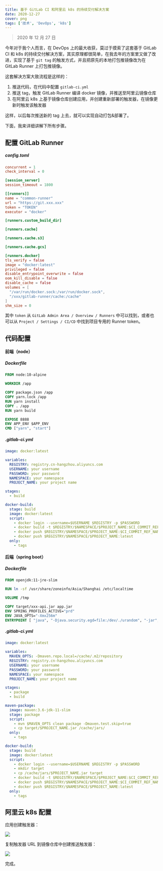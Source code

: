 ```yaml
---
title: 基于 GitLab CI 和阿里云 k8s 的持续交付解决方案
date: 2020-12-27
cover: png
tags: ['技术', 'DevOps', 'k8s']
---
```


> 2020 年 12 月 27 日

今年对于我个人而言，在 DevOps 上的最大收获，莫过于摸索了这套基于 GitLab CI 和 k8s 的持续交付解决方案，其实原理都很简单，在我去年的方案里又做了改进，实现了基于 `git tag` 的触发方式，并且把原先的本地打包推镜像改为在 GitLab Runner 上打包推镜像。

这套解决方案大致流程是这样的：

1. 推送代码，在代码中配置 `gitlab-ci.yml`
2. 推送 tag，触发 GitLab Runner 编译 docker 镜像，并推送至阿里云镜像仓库
3. 在阿里云 k8s 上基于镜像仓库创建应用，并创建重新部署的触发器，在镜像更新时触发该触发器

这样，以后每次推送新的 tag 上去，就可以实现自动打包&部署了。

下面，我来详细讲解下所有步骤。

## 配置 GitLab Runner

##### config.toml

```toml
concurrent = 1
check_interval = 0

[session_server]
session_timeout = 1800

[[runners]]
name = "common-runner"
url = "https://git.xxx.xxx"
token = "TOKEN"
executor = "docker"

[runners.custom_build_dir]

[runners.cache]

[runners.cache.s3]

[runners.cache.gcs]

[runners.docker]
tls_verify = false
image = "docker:latest"
privileged = false
disable_entrypoint_overwrite = false
oom_kill_disable = false
disable_cache = false
volumes = [
  "/var/run/docker.sock:/var/run/docker.sock",
  "/xxx/gitlab-runner/cache:/cache"
]
shm_size = 0
```

其中 `token` 从 `GitLab Admin Area / Overview / Runners` 中可以找到，或者也可以从 `Project / Settings / CI/CD` 中找到项目专用的 Runner token。

## 代码配置

#### 前端（node）

##### Dockerfile

```dockerfile
FROM node:10-alpine

WORKDIR /app

COPY package.json /app
COPY yarn.lock /app
RUN yarn install
COPY . /app
RUN yarn build

EXPOSE 8888
ENV APP_ENV $APP_ENV
CMD ["yarn", "start"]
```

##### .gitlab-ci.yml

```yaml
image: docker:latest

variables:
  REGISTRY: registry.cn-hangzhou.aliyuncs.com
  USERNAME: your username
  PASSWORD: your password
  NAMESPACE: your namespace
  PROJECT_NAME: your project name

stages:
  - build

docker-build:
  stage: build
  image: docker:latest
  script:
    - docker login --username=$USERNAME $REGISTRY -p $PASSWORD
    - docker build -t $REGISTRY/$NAMESPACE/$PROJECT_NAME:$CI_COMMIT_REF_NAME -t $REGISTRY/$NAMESPACE/$PROJECT_NAME:latest .
    - docker push $REGISTRY/$NAMESPACE/$PROJECT_NAME:$CI_COMMIT_REF_NAME
    - docker push $REGISTRY/$NAMESPACE/$PROJECT_NAME:latest
  only:
    - tags
```

#### 后端（spring boot）

##### Dockerfile

```dockerfile
FROM openjdk:11-jre-slim

RUN ln -sf /usr/share/zoneinfo/Asia/Shanghai /etc/localtime

VOLUME /tmp

COPY target/xxx-api.jar app.jar
ENV SPRING_PROFILES_ACTIVE="prd"
ENV JAVA_OPTS="-Xmx256m"
ENTRYPOINT [ "java", "-Djava.security.egd=file:/dev/./urandom", "-jar", "/app.jar"]
```

##### .gitlab-ci.yml

```yaml
image: docker:latest

variables:
  MAVEN_OPTS: -Dmaven.repo.local=/cache/.m2/repository
  REGISTRY: registry.cn-hangzhou.aliyuncs.com
  USERNAME: your username
  PASSWORD: your password
  NAMESPACE: your namespace
  PROJECT_NAME: your project name

stages:
  - package
  - build

maven-package:
  image: maven:3.6-jdk-11-slim
  stage: package
  script:
    - mvn $MAVEN_OPTS clean package -Dmaven.test.skip=true
    - cp target/$PROJECT_NAME.jar /cache/jars/
  only:
    - tags

docker-build:
  stage: build
  image: docker:latest
  script:
    - docker login --username=$USERNAME $REGISTRY -p $PASSWORD
    - mkdir target
    - cp /cache/jars/$PROJECT_NAME.jar target
    - docker build -t $REGISTRY/$NAMESPACE/$PROJECT_NAME:$CI_COMMIT_REF_NAME -t $REGISTRY/$NAMESPACE/$PROJECT_NAME:latest .
    - docker push $REGISTRY/$NAMESPACE/$PROJECT_NAME:$CI_COMMIT_REF_NAME
    - docker push $REGISTRY/$NAMESPACE/$PROJECT_NAME:latest
  only:
    - tags
```

## 阿里云 k8s 配置

应用创建触发器：

![](/images/posts/devops-gitlab-ci-aliyun-k8s-01.png)

复制触发器 URL 到镜像仓库中创建推送触发器：

![](/images/posts/devops-gitlab-ci-aliyun-k8s-02.png)

完成。
